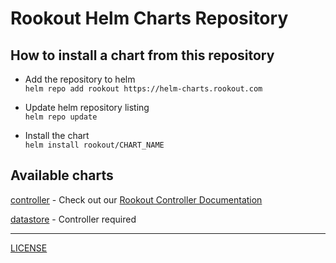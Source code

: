 # Rookout Helm Charts Repository

## How to install a chart from this repository

- Add the repository to helm  
`helm repo add rookout https://helm-charts.rookout.com`

- Update helm repository listing  
`helm repo update`

- Install the chart  
`helm install rookout/CHART_NAME`


## Available charts

[controller](https://github.com/rookout/helm-charts/tree/master/charts/controller) - Check out our [Rookout Controller Documentation](https://docs.rookout.com/docs/agent-setup.html)

[datastore](https://github.com/rookout/helm-charts/tree/master/charts/datastore) - Controller required

---------------------------------------------------------------


[LICENSE](https://github.com/rookout/helm-charts/blob/master/LICENSE)
